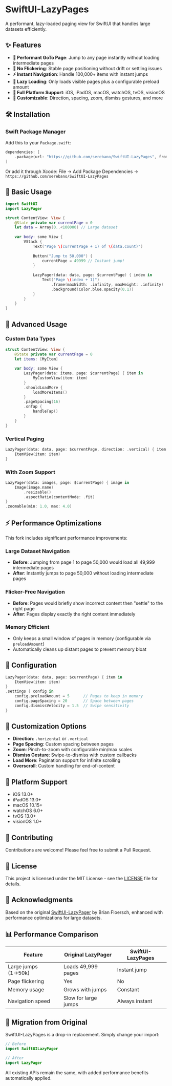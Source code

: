 # SwiftUI-LazyPages

A performant, lazy-loaded paging view for SwiftUI that handles large datasets efficiently.

## ✨ Features

- **🚀 Performant GoTo Page**: Jump to any page instantly without loading intermediate pages
- **🎯 No Flickering**: Stable page positioning without drift or settling issues  
- **⚡ Instant Navigation**: Handle 100,000+ items with instant jumps
- **🔄 Lazy Loading**: Only loads visible pages plus a configurable preload amount
- **📱 Full Platform Support**: iOS, iPadOS, macOS, watchOS, tvOS, visionOS
- **🎨 Customizable**: Direction, spacing, zoom, dismiss gestures, and more

## 🛠 Installation

### Swift Package Manager

Add this to your `Package.swift`:

```swift
dependencies: [
    .package(url: "https://github.com/serebano/SwiftUI-LazyPages", from: "1.0.0")
]
```

Or add it through Xcode: File → Add Package Dependencies → `https://github.com/serebano/SwiftUI-LazyPages`

## 📖 Basic Usage

```swift
import SwiftUI
import LazyPager

struct ContentView: View {
    @State private var currentPage = 0
    let data = Array(0..<100000) // Large dataset
    
    var body: some View {
        VStack {
            Text("Page \(currentPage + 1) of \(data.count)")
            
            Button("Jump to 50,000") {
                currentPage = 49999 // Instant jump!
            }
            
            LazyPager(data: data, page: $currentPage) { index in
                Text("Page \(index + 1)")
                    .frame(maxWidth: .infinity, maxHeight: .infinity)
                    .background(Color.blue.opacity(0.1))
            }
        }
    }
}
```

## 🎯 Advanced Usage

### Custom Data Types

```swift
struct ContentView: View {
    @State private var currentPage = 0
    let items: [MyItem]
    
    var body: some View {
        LazyPager(data: items, page: $currentPage) { item in
            MyCustomView(item: item)
        }
        .shouldLoadMore { 
            loadMoreItems() 
        }
        .pageSpacing(16)
        .onTap { 
            handleTap() 
        }
    }
}
```

### Vertical Paging

```swift
LazyPager(data: data, page: $currentPage, direction: .vertical) { item in
    ItemView(item: item)
}
```

### With Zoom Support

```swift
LazyPager(data: images, page: $currentPage) { image in
    Image(image.name)
        .resizable()
        .aspectRatio(contentMode: .fit)
}
.zoomable(min: 1.0, max: 4.0)
```

## ⚡ Performance Optimizations

This fork includes significant performance improvements:

### Large Dataset Navigation
- **Before**: Jumping from page 1 to page 50,000 would load all 49,999 intermediate pages
- **After**: Instantly jumps to page 50,000 without loading intermediate pages

### Flicker-Free Navigation
- **Before**: Pages would briefly show incorrect content then "settle" to the right page
- **After**: Pages display exactly the right content immediately

### Memory Efficient
- Only keeps a small window of pages in memory (configurable via `preloadAmount`)
- Automatically cleans up distant pages to prevent memory bloat

## 🔧 Configuration

```swift
LazyPager(data: data, page: $currentPage) { item in
    ItemView(item: item)
}
.settings { config in
    config.preloadAmount = 5      // Pages to keep in memory
    config.pageSpacing = 20       // Space between pages
    config.dismissVelocity = 1.5  // Swipe sensitivity
}
```

## 🎨 Customization Options

- **Direction**: `.horizontal` or `.vertical`
- **Page Spacing**: Custom spacing between pages
- **Zoom**: Pinch-to-zoom with configurable min/max scales
- **Dismiss Gesture**: Swipe-to-dismiss with custom callbacks
- **Load More**: Pagination support for infinite scrolling
- **Overscroll**: Custom handling for end-of-content

## 📱 Platform Support

- iOS 13.0+
- iPadOS 13.0+  
- macOS 10.15+
- watchOS 6.0+
- tvOS 13.0+
- visionOS 1.0+

## 🤝 Contributing

Contributions are welcome! Please feel free to submit a Pull Request.

## 📄 License

This project is licensed under the MIT License - see the [LICENSE](LICENSE) file for details.

## 🙏 Acknowledgments

Based on the original [SwiftUI-LazyPager](https://github.com/gh123man/SwiftUI-LazyPager) by Brian Floersch, enhanced with performance optimizations for large datasets.

## 📊 Performance Comparison

| Feature | Original LazyPager | SwiftUI-LazyPages |
|---------|-------------------|-------------------|
| Large jumps (1→50k) | Loads 49,999 pages | Instant jump |
| Page flickering | Yes | No |
| Memory usage | Grows with jumps | Constant |
| Navigation speed | Slow for large jumps | Always instant |

## 🚀 Migration from Original

SwiftUI-LazyPages is a drop-in replacement. Simply change your import:

```swift
// Before
import SwiftUILazyPager

// After  
import LazyPager
```

All existing APIs remain the same, with added performance benefits automatically applied.
